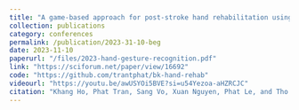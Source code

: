 ```yaml
---
title: "A game-based approach for post-stroke hand rehabilitation using hand gesture recognition on Leap Motion skeletal data"
collection: publications
category: conferences
permalink: /publication/2023-31-10-beg
date: 2023-11-10
paperurl: "/files/2023-hand-gesture-recognition.pdf"
link: "https://sciforum.net/paper/view/16692"
code: "https://github.com/trantphat/bk-hand-rehab"
videourl: "https://youtu.be/awUSYOi5BVE?si=u54Yezoa-aHZRCJC"
citation: "Khang Ho, Phat Tran, Sang Vo, Xuan Nguyen, Phat Le, and Tho Quan <br> <i>The 4th International Electronic Conference on Applied Sciences</i> 2023"
---
```

